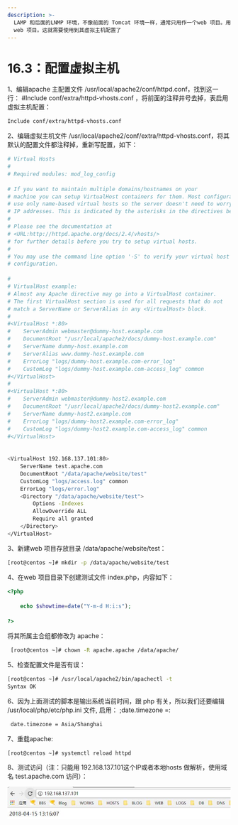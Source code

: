 ```yaml
---
description: >-
  LAMP 和后面的LNMP 环境，不像前面的 Tomcat 环境一样，通常只用作一个web 项目。用的比较多的是，一个LAMP 或 LNMP 往往运行着多个
  web 项目。这就需要使用到其虚拟主机配置了
---
```


# 16.3：配置虚拟主机

1、编辑apache 主配置文件 /usr/local/apache2/conf/httpd.conf，找到这一行： \#Include conf/extra/httpd-vhosts.conf ，将前面的注释井号去掉，表启用虚拟主机配置：

```bash
Include conf/extra/httpd-vhosts.conf
```

2、编辑虚拟主机文件 /usr/local/apache2/conf/extra/httpd-vhosts.conf，将其默认的配置文件都注释掉，重新写配置，如下：

```bash
# Virtual Hosts
#
# Required modules: mod_log_config

# If you want to maintain multiple domains/hostnames on your
# machine you can setup VirtualHost containers for them. Most configurations
# use only name-based virtual hosts so the server doesn't need to worry about
# IP addresses. This is indicated by the asterisks in the directives below.
#
# Please see the documentation at
# <URL:http://httpd.apache.org/docs/2.4/vhosts/>
# for further details before you try to setup virtual hosts.
#
# You may use the command line option '-S' to verify your virtual host
# configuration.

#
# VirtualHost example:
# Almost any Apache directive may go into a VirtualHost container.
# The first VirtualHost section is used for all requests that do not
# match a ServerName or ServerAlias in any <VirtualHost> block.
#
#<VirtualHost *:80>
#    ServerAdmin webmaster@dummy-host.example.com
#    DocumentRoot "/usr/local/apache2/docs/dummy-host.example.com"
#    ServerName dummy-host.example.com
#    ServerAlias www.dummy-host.example.com
#    ErrorLog "logs/dummy-host.example.com-error_log"
#    CustomLog "logs/dummy-host.example.com-access_log" common
#</VirtualHost>
#
#<VirtualHost *:80>
#    ServerAdmin webmaster@dummy-host2.example.com
#    DocumentRoot "/usr/local/apache2/docs/dummy-host2.example.com"
#    ServerName dummy-host2.example.com
#    ErrorLog "logs/dummy-host2.example.com-error_log"
#    CustomLog "logs/dummy-host2.example.com-access_log" common
#</VirtualHost>


<VirtualHost 192.168.137.101:80>
    ServerName test.apache.com
    DocumentRoot "/data/apache/website/test"
    CustomLog "logs/access.log" common
    ErrorLog "logs/error.log"
    <Directory "/data/apache/website/test">
        Options -Indexes
        AllowOverride ALL
        Require all granted
    </Directory>
</VirtualHost>
```

3、新建web 项目存放目录 /data/apache/website/test：

```bash
[root@centos ~]# mkdir -p /data/apache/website/test
```

4、在web 项目目录下创建测试文件 index.php，内容如下：

```php
<?php

    echo $showtime=date("Y-m-d H:i:s");

?>
```

将其所属主合组都修改为 apache：

```bash
 [root@centos ~]# chown -R apache.apache /data/apache/
```

5、检查配置文件是否有误：

```bash
[root@centos ~]# /usr/local/apache2/bin/apachectl -t
Syntax OK
```

 6、因为上面测试的脚本是输出系统当前时间，跟 php 有关，所以我们还要编辑 /usr/local/php/etc/php.ini 文件, 启用： ;date.timezone =:

```bash
 date.timezone = Asia/Shanghai
```

7、重载apache:

```bash
[root@centos ~]# systemctl reload httpd
```

8、测试访问（注：只能用 192.168.137.101这个IP或者本地hosts 做解析，使用域名  test.apache.com 访问）：

![](../.gitbook/assets/20180413115644.jpg)





